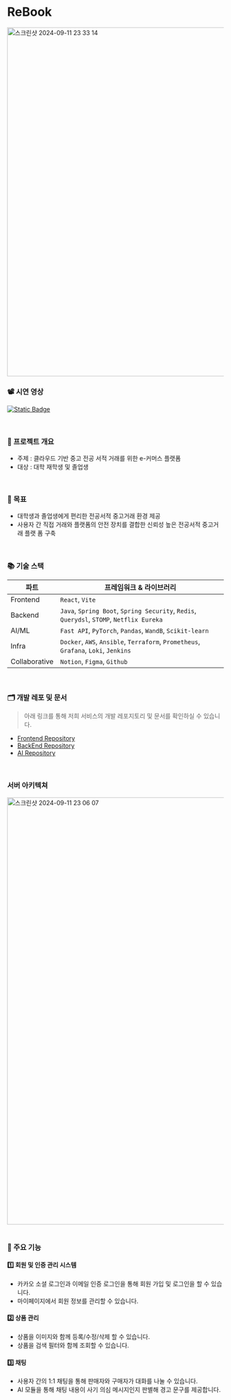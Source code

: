 # ReBook
<img width="811" alt="스크린샷 2024-09-11 23 33 14" src="https://github.com/user-attachments/assets/d04690c8-fafc-4a50-b182-3fee3f6d2ae7">

</br>

### 📽️ 시연 영상
[![Static Badge](https://img.shields.io/badge/-YouTube-red?logo=YouTube)](https://youtu.be/msiGwnS4l-Q?si=rC5baI9Mo6tcP4zG)

</br>

### 🔖 프로젝트 개요
  - 주제 : 클라우드 기반 중고 전공 서적 거래를 위한 e-커머스 플랫폼
  - 대상 : 대학 재학생 및 졸업생

</br>

### 🎯 목표
  - 대학생과 졸업생에게 편리한 전공서적 중고거래 환경 제공
  - 사용자 간 직접 거래와 플랫폼의 안전 장치를 결합한 신뢰성 높은 전공서적 중고거래 플랫 폼 구축

</br>

### 📚 기술 스택

|파트|프레임워크 & 라이브러리|
|---|---|
|Frontend|`React`, `Vite`|
|Backend|`Java`, `Spring Boot`, `Spring Security`, `Redis`, `Querydsl`, `STOMP`, `Netflix Eureka`|
|AI/ML|`Fast API`, `PyTorch`, `Pandas`, `WandB`, `Scikit-learn`|
|Infra|`Docker`, `AWS`, `Ansible`, `Terraform`, `Prometheus`, `Grafana`, `Loki`, `Jenkins`|
|Collaborative|`Notion`, `Figma`, `Github`|


</br>

### 🗂️ 개발 레포 및 문서
> 아래 링크를 통해 저희 서비스의 개발 레포지토리 및 문서를 확인하실 수 있습니다.

- [Frontend Repository](https://github.com/5-ReBook/ReBook_FE)
- [BackEnd Repository](https://github.com/5-ReBook/ReBook_BE)
- [AI Repository](https://github.com/5-ReBook/ReBook_AI)


</br>

### 서버 아키텍쳐
<img width="993" alt="스크린샷 2024-09-11 23 06 07" src="https://github.com/user-attachments/assets/ed1a8498-2a35-4240-a50d-924093bd82c0">

</br>

</br>

### 🔗 주요 기능

  #### 1️⃣ 회원 및 인증 관리 시스템
  - 카카오 소셜 로그인과 이메일 인증 로그인을 통해 회원 가입 및 로그인을 할 수 있습니다.
  - 마이페이지에서 회원 정보를 관리할 수 있습니다.

  #### 2️⃣ 상품 관리
  - 상품을 이미지와 함께 등록/수정/삭제 할 수 있습니다.
  - 상품을 검색 필터와 함께 조회할 수 있습니다.

  #### 3️⃣ 채팅
  - 사용자 간의 1:1 채팅을 통해 판매자와 구매자가 대화를 나눌 수 있습니다.
  - AI 모듈을 통해 채팅 내용이 사기 의심 메시지인지 판별해 경고 문구를 제공합니다.
  

